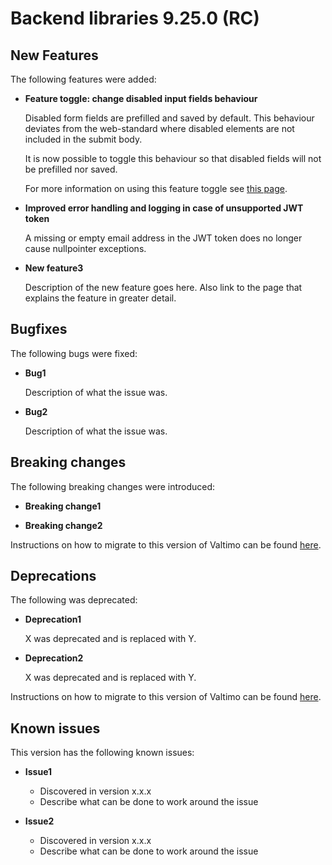 # Backend libraries 9.25.0 (RC)

## New Features

The following features were added:

* **Feature toggle: change disabled input fields behaviour**

  Disabled form fields are prefilled and saved by default. This behaviour deviates from the web-standard where disabled elements are not included in the submit body.
  
  It is now possible to toggle this behaviour so that disabled fields will not be prefilled nor saved.

  For more information on using this feature toggle see [this page](/using-valtimo/forms/forms.md).

* **Improved error handling and logging in case of unsupported JWT token**

  A missing or empty email address in the JWT token does no longer cause nullpointer exceptions. 


* **New feature3**

  Description of the new feature goes here.
  Also link to the page that explains the feature in greater detail.


## Bugfixes

The following bugs were fixed:

* **Bug1**

  Description of what the issue was.

* **Bug2**

  Description of what the issue was.

## Breaking changes

The following breaking changes were introduced:

* **Breaking change1**

* **Breaking change2**

Instructions on how to migrate to this version of Valtimo can be found [here](migration.md).

## Deprecations

The following was deprecated:

* **Deprecation1**

  X was deprecated and is replaced with Y.

* **Deprecation2**

  X was deprecated and is replaced with Y.

Instructions on how to migrate to this version of Valtimo can be found [here](migration.md).

## Known issues

This version has the following known issues:

* **Issue1**
  * Discovered in version x.x.x
  * Describe what can be done to work around the issue

* **Issue2**
  * Discovered in version x.x.x
  * Describe what can be done to work around the issue

